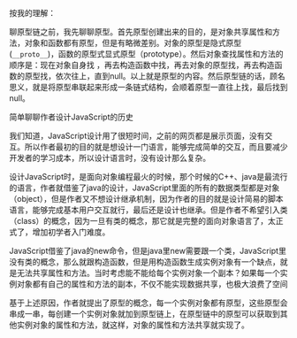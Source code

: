 按我的理解：

聊原型链之前，我先聊聊原型。首先原型创建出来的目的，是对象共享属性和方法，对象和函数都有原型，但是有略微差别。对象的原型是隐式原型(`__proto__`)，函数的原型式显式原型（prototype）。然后对象查找属性和方法的顺序是：现在对象自身找 ，再去构造函数中找，再去对象的原型找，再去构造函数的原型找，依次往上，直到null。以上就是原型的内容。然后原型链的话，顾名思义，就是将原型串联起来形成一条链式结构，会顺着原型一直往上找，最后找到null。



简单聊聊作者设计JavaScript的历史

我们知道，JavaScript设计用了很短时间，之前的网页都是展示页面，没有交互。所以作者最初的目的就是想设计一门语言，能够完成简单的交互，而且要减少开发者的学习成本，所以设计语言时，没有设计那么复杂。

设计JavaScript时，是面向对象编程最火的时候，那个时候的C++、java是最流行的语言，作者就借鉴了java的设计，JavaScript里面的所有的数据类型都是对象（object），但是作者又不想设计继承机制，因为作者的目的就是设计简易的脚本语言，能够完成基本用户交互就行，最后还是设计也继承。但是作者不希望引入类（class）的概念，因为一旦有类的概念，那它就是完整的面向对象语言了，太正式了，增加初学者入门难度。

JavaScript借鉴了java的new命令，但是java里new需要跟一个类，JavaScript里没有类的概念，那么就跟构造函数，但是用构造函数生成实例对象有一个缺点，就是无法共享属性和方法。当时考虑能不能给每个实例对象一个副本？如果每一个实例对象都有自己的属性和方法的副本，不仅不能实现数据共享，也极大浪费了空间

基于上述原因，作者就提出了原型的概念，每一个实例对象都有原型，这些原型会串成一串，每创建一个实例对象就加到原型链上，在原型链中的原型可以获取到其他实例对象的属性和方法，就这样，对象的属性和方法共享就实现了。